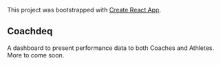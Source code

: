 This project was bootstrapped with [Create React App](https://github.com/facebook/create-react-app).

## Coachdeq

A dashboard to present performance data to both Coaches and Athletes.
More to come soon.
